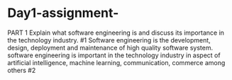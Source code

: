 # Day1-assignment-

PART 1
Explain what software engineering is and discuss its importance in the technology industry.
#1 Software engineering is the development, design, deployment and maintenance of high quality software system. 
software engineering is important in the technology industry in aspect of artificial intelligence, machine learning, communication, commerce among others
#2 
